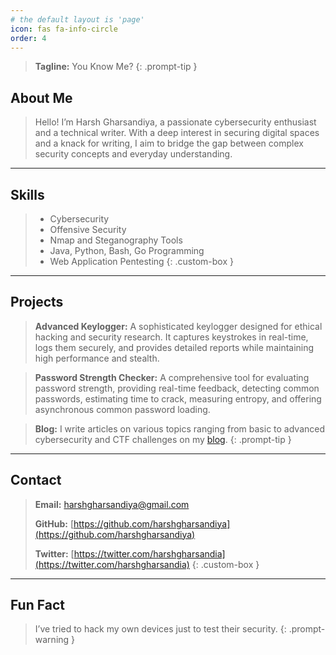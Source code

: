 ```yaml
---
# the default layout is 'page'
icon: fas fa-info-circle
order: 4
---
```


> **Tagline:** You Know Me?
{: .prompt-tip }


## About Me

> Hello! I’m Harsh Gharsandiya, a passionate cybersecurity enthusiast and a technical writer. With a deep interest in securing digital spaces and a knack for writing, I aim to bridge the gap between complex security concepts and everyday understanding.

---

## Skills

> - Cybersecurity
> - Offensive Security
> - Nmap and Steganography Tools
> - Java, Python, Bash, Go Programming
> - Web Application Pentesting
{: .custom-box }

---

## Projects

> **Advanced Keylogger:**
> A sophisticated keylogger designed for ethical hacking and security research. It captures keystrokes in real-time, logs them securely, and provides detailed reports while maintaining high performance and stealth.

> **Password Strength Checker:**
> A comprehensive tool for evaluating password strength, providing real-time feedback, detecting common passwords, estimating time to crack, measuring entropy, and offering asynchronous common password loading.


> **Blog:**
> I write articles on various topics ranging from basic to advanced cybersecurity and CTF challenges on my [blog](https://harshgharsandiya.github.io). 
{: .prompt-tip }

---

## Contact

> **Email:** [harshgharsandiya@gmail.com](mailto:harshgharsandiya@gmail.com)
> 
> **GitHub:** [https://github.com/harshgharsandiya](https://github.com/harshgharsandiya)
> 
> **Twitter:** [https://twitter.com/harshgharsandia](https://twitter.com/harshgharsandia)
{: .custom-box }

---

## Fun Fact

> I’ve tried to hack my own devices just to test their security.
{: .prompt-warning }

